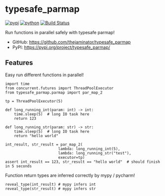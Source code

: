 # typesafe_parmap


[![pypi](https://img.shields.io/pypi/v/typesafe_parmap.svg)](https://pypi.org/project/typesafe_parmap/)
[![python](https://img.shields.io/pypi/pyversions/typesafe_parmap.svg)](https://pypi.org/project/typesafe_parmap/)
[![Build Status](https://github.com/thejaminator/typesafe_parmap/actions/workflows/dev.yml/badge.svg)](https://github.com/thejaminator/typesafe_parmap/actions/workflows/dev.yml)



Run functions in parallel safely with typesafe parmap!


* GitHub: <https://github.com/thejaminator/typesafe_parmap>
* PyPI: <https://pypi.org/project/typesafe_parmap/>


## Features

Easy run different functions in parallel!
```
import time
from concurrent.futures import ThreadPoolExecutor
from typesafe_parmap.parmap import par_map_2

tp = ThreadPoolExecutor(5)

def long_running_int(param: int) -> int:
    time.sleep(5)  # long IO task here
    return 123

def long_running_str(param: str) -> str:
    time.sleep(5)  # long IO task here
    return "hello world"

int_result, str_result = par_map_2(
                        lambda: long_running_int(5),
                        lambda: long_running_str("test"),
                        executor=tp)
assert int_result == 123, str_result == "hello world"  # should finish in 5 seconds
```

Function return types are inferred correctly by mypy / pycharm!

```
reveal_type(int_result) # mypy infers int
reveal_type(str_result) # mypy infers str
```
